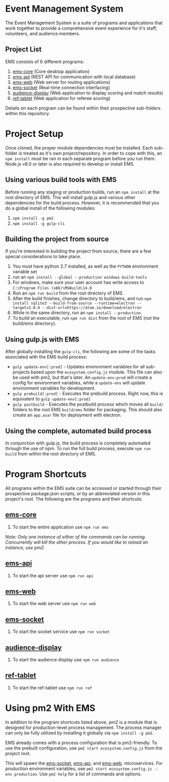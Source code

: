 # Event Management System
The Event Management System is a suite of programs and applications that work together
to provide a comprehensive event experience for it's staff, volunteers, and audience members.

## Project List
EMS consists of 6 different programs:
1. [ems-core](https://github.com/orange-alliance/event-management-system/tree/master/ems-core) (Core desktop application)
2. [ems-api](https://github.com/orange-alliance/event-management-system/tree/master/ems-api) (REST API for communication with local database)
3. [ems-web](https://github.com/orange-alliance/event-management-system/tree/master/ems-web) (Web server for routing applications)
4. [ems-socket](https://github.com/orange-alliance/event-management-system/tree/master/ems-socket) (Real-time connection interfacing)
5. [audience-display](https://github.com/orange-alliance/event-management-system/tree/master/audience-display) (Web application to display scoring and match results)
6. [ref-tablet](https://github.com/orange-alliance/event-management-system/tree/master/ref-tablet) (Web application for referee scoring)

Details on each program can be found within their prospective sub-folders within this
repository.  

# Project Setup
Once cloned, the proper module dependencies must be installed. Each sub-folder is treated as it's own project/repository.
In order to cope with this, an `npm install` must be ran in each separate program before you run them. Node.js v8.0 or later
is also required to develop or install EMS.

## Using various build tools with EMS
Before running any staging or production builds, run an `npm install` at the root directory of EMS. This will install gulp.js and 
various other dependencies for the build process. However, it is recommended that you do a global install of the following modules:
1. `npm install -g pm2`
2. `npm install -g gulp-cli`

## Building the project from source
If you're interested in building the project from source, there are a few special considerations to take place.
1. You must have python 2.7 installed, as well as the `PYTHON` environment variable set
2. run an `npm install --global --production windows-build-tools`
3. For windows, make sure your user account has write access to `C:\Program Files (x86)\MSBuild\14.0`
4. Run an `npm run build` from the root directory of EMS
5. After the build finishes, change directory to build/ems, and run `npm install sqlite3 --build-from-source --runtime=electron --target=2.0.4 --dist-url=https://atom.io/download/electron`
6. While in the same directory, run an `npm install --production`.
6. To build an executable, run `npm run dist` from the root of EMS (not the build/ems directory).

## Using gulp.js with EMS
After globally installing the `gulp-cli`, the following are some of the tasks associated with the EMS build process:
* `gulp update-env[:prod]` - Updates environment variables for all sub-projects based upon the `ecosystem.config.js` module.
This file can also be used with pm2, but that's later. An `update-env:prod` will create a config for environment variables, while a 
`update-env` will update environment variables for development.
* `gulp prebuild[:prod]` - Executes the prebuild process. Right now, this is equivalent to `gulp update-env[:prod]`
* `gulp postbuild` - Executes the postbuild process which moves all `build/` folders to the root EMS `build/ems` folder for packaging.
This should also create an `app.asar` file for deployment with electron.

## Using the complete, automated build process
In conjunction with gulp.js, the build process is completely automated through the use of npm. To run the full build process,
execute `npm run build` from within the root directory of EMS.

# Program Shortcuts
All programs within the EMS suite can be accessed or started through their 
prospective package.json scripts, or by an abbreviated version in this project's
root. The following are the programs and their shortcuts:

## [ems-core](https://github.com/orange-alliance/event-management-system/tree/master/ems-core)
1. To start the entire application use ```npm run ems```

*Note: Only one instance of either of the commands can be running. Concurrently
will kill the other process. If you would like to reload an instance, use pm2.*

## [ems-api](https://github.com/orange-alliance/event-management-system/tree/master/ems-api)
1. To start the api server use ```npm run api```

## [ems-web](https://github.com/orange-alliance/event-management-system/tree/master/ems-web)
1. To start the web server use ```npm run web```

## [ems-socket](https://github.com/orange-alliance/event-management-system/tree/master/ems-socket)
1. To start the socket service use ```npm run socket```

## [audience-display](https://github.com/orange-alliance/event-management-system/tree/master/audience-display)
1. To start the audience display use ```npm run audience```

## [ref-tablet](https://github.com/orange-alliance/event-management-system/tree/master/ref-tablet)
1. To start the ref-tablet use ```npm run ref```

# Using pm2 With EMS
In addition to the program shortcuts listed above, pm2 is a module that is designed for production-level process management.
The process manager can only be fully utilized by installing it globally via ```npm install -g pm2```.

EMS already comes with a process configuration that is pm2-friendly. To use the prebuilt
configuration, use ```pm2 start ecosystem.config.js``` from the project root. 

This will spawn the [ems-socket](https://github.com/orange-alliance/event-management-system/tree/master/ems-socket), [ems-api](https://github.com/orange-alliance/event-management-system/tree/master/ems-api),
and [ems-web](https://github.com/orange-alliance/FTC-EMS/tree/master/ems-web).
microservices. For production environment variables, use `pm2 start ecosystem.config.js --env production`. Use ```pm2 help``` for a list of commands and options.